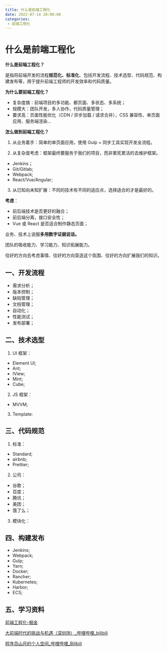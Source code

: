 ```yaml
---
title: 什么是前端工程化
date: 2022-07-14 20:00:00
categories:
 - 前端工程化
---
```

# 什么是前端工程化
**什么是前端工程化？**

是指将前端开发的流程**规范化、标准化**、包括开发流程、技术选型、代码规范、构建发布等，用于提升前端工程师的开发效率和代码质量。

**为什么要前端工程化？**

- 复杂度搞：前端项目的多功能、都页面、多状态、多系统；
- 规模大：团队开发，多人协作，代码质量管理；
- 要求高：页面性能优化（CDN / 异步加载 / 请求合并），CSS 兼容性、单页面应用、服务端渲染...

**怎么做到前端工程化？**

1. 从业务着手：简单的单页面应用，使用 Gulp + 同步工具实现开发全流程。

2. 从复杂度考虑：框架最终要服务于我们的项目，而非累死累活的去维护框架。
- Jenkins；
- Git/Gitlab;
- Webpack;
- React/Vue/Angular;

3. 从已知向未知扩展：不同的技术有不同的适应点，选择适合的才是最好的。

**考虑**：

- 前后端技术是否更好的融合；
- 前后端分离，接口安全性；
- Vue 或 React 是否适合制作静态页面；

业务、技术上说服**多用数字证据说话。**

团队的吸收能力、学习能力、知识拓展能力。

往好的方向去考虑事情、往好的方向营造这个氛围、往好的方向扩展我们的知识。
## 一、开发流程

- 需求分析；
- 版本控制；
- 缺陷管理；
- 文档管理；
- 自动化；
- 性能测试；
- 发布部署；
## 二、技术选型

1. UI 框架：
- Element UI;
- Ant;
- IView;
- Mint;
- Cube;

2. JS 框架：
- MVVM;

3. Template:
## 三、代码规范

1. 标准：
- Standard;
- airbnb;
- Prettier;

2. 公司：
- 谷歌；
- 百度；
- 腾讯；
- 美团；
- 饿了么；

3. 模块化：

## 四、构建发布

- Jenkins;
- Webpack;
- Gulp;
- Yarn;
- Docker;
- Rancher;
- Kubernetes;
- Harbor;
- ECS;

## 五、学习资料
[前端工程化-掘金](https://juejin.cn/live/1659039)

[大前端时代的挑战与机遇（深圳场）_哔哩哔哩_bilibili](https://www.bilibili.com/video/BV1HY4y1r7rJ?p=3)

[程序员山月的个人空间_哔哩哔哩_Bilibili](https://space.bilibili.com/28696526/channel/collectiondetail?sid=44950)
